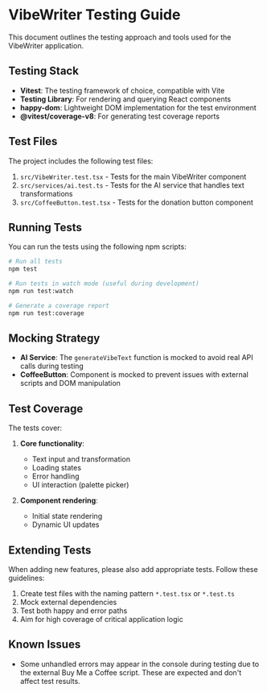 # VibeWriter Testing Guide

This document outlines the testing approach and tools used for the VibeWriter application.

## Testing Stack

- **Vitest**: The testing framework of choice, compatible with Vite
- **Testing Library**: For rendering and querying React components
- **happy-dom**: Lightweight DOM implementation for the test environment
- **@vitest/coverage-v8**: For generating test coverage reports

## Test Files

The project includes the following test files:

1. `src/VibeWriter.test.tsx` - Tests for the main VibeWriter component
2. `src/services/ai.test.ts` - Tests for the AI service that handles text transformations
3. `src/CoffeeButton.test.tsx` - Tests for the donation button component

## Running Tests

You can run the tests using the following npm scripts:

```bash
# Run all tests
npm test

# Run tests in watch mode (useful during development)
npm run test:watch

# Generate a coverage report
npm run test:coverage
```

## Mocking Strategy

- **AI Service**: The `generateVibeText` function is mocked to avoid real API calls during testing
- **CoffeeButton**: Component is mocked to prevent issues with external scripts and DOM manipulation

## Test Coverage

The tests cover:

1. **Core functionality**:
   - Text input and transformation
   - Loading states
   - Error handling
   - UI interaction (palette picker)

2. **Component rendering**:
   - Initial state rendering
   - Dynamic UI updates

## Extending Tests

When adding new features, please also add appropriate tests. Follow these guidelines:

1. Create test files with the naming pattern `*.test.tsx` or `*.test.ts`
2. Mock external dependencies
3. Test both happy and error paths
4. Aim for high coverage of critical application logic

## Known Issues

- Some unhandled errors may appear in the console during testing due to the external Buy Me a Coffee script. These are expected and don't affect test results.